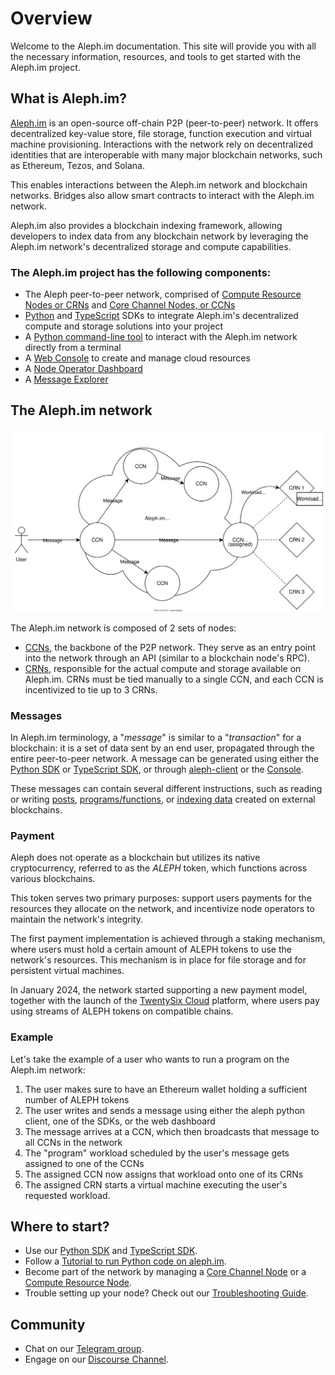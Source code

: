 # Overview

Welcome to the Aleph.im documentation. This site will provide you with all the necessary
information, resources, and tools to get started with the Aleph.im project. 

## What is Aleph.im?

[Aleph.im](https://aleph.im) is an open-source off-chain P2P (peer-to-peer) network. 
It offers decentralized key-value store, file storage, function execution and virtual machine provisioning.
Interactions with the network rely on decentralized identities that are interoperable with many major blockchain networks, 
such as Ethereum, Tezos, and Solana.

This enables interactions between the Aleph.im network and blockchain networks. Bridges also allow smart contracts to 
interact with the Aleph.im network. 

Aleph.im also provides a blockchain indexing framework, allowing developers to index data from any blockchain network
by leveraging the Aleph.im network's decentralized storage and compute capabilities.

### The Aleph.im project has the following components:

* The Aleph peer-to-peer network, comprised of [Compute Resource Nodes or CRNs](nodes/compute/index.md) and [Core Channel Nodes, or CCNs](nodes/core/index.md)
* [Python](libraries/python-sdk/index.md) and [TypeScript](libraries/typescript-sdk/index.md) SDKs to integrate Aleph.im's decentralized compute and storage solutions into your project
* A [Python command-line tool](tools/aleph-client.md) to interact with the Aleph.im network directly from a terminal
* A [Web Console](https://console.twentysix.cloud/) to create and manage cloud resources
* A [Node Operator Dashboard](https://account.aleph.im/)
* A [Message Explorer](https://explorer.aleph.im/)

## The Aleph.im network

![The Aleph.im network](./network-overview.svg)

The Aleph.im network is composed of 2 sets of nodes:

* [CCNs](nodes/core/index.md), the backbone of the P2P network. They serve as an entry point into the network through an API (similar to a blockchain node's RPC).
* [CRNs](nodes/compute/index.md), responsible for the actual compute and storage available on Aleph.im. CRNs must be tied manually to a single CCN, and each CCN is incentivized to tie up to 3 CRNs.

### Messages
In Aleph.im terminology, a "_message_" is similar to a "_transaction_" for a blockchain: it is a set of data sent by an end user, propagated through the entire peer-to-peer network.
A message can be generated using either the [Python SDK](libraries/python-sdk/index.md) or [TypeScript SDK](./libraries/typescript-sdk/index.md), or through [aleph-client](tools/aleph-client.md) or the [Console](https://console.aleph.im/).

These messages can contain several different instructions, such as reading or writing [posts](libraries/python-sdk/posts/create.md), [programs/functions](computing/index.md), or [indexing data](tools/indexer.md) created on external blockchains.

### Payment

Aleph does not operate as a blockchain but utilizes its native cryptocurrency, 
referred to as the _ALEPH_ token, which functions across various blockchains.

This token serves two primary purposes: support users payments for the resources they
allocate on the network, and incentivize node operators to maintain the network's integrity.

The first payment implementation is achieved through a staking mechanism, 
where users must hold a certain amount of ALEPH tokens to use the network's resources.
This mechanism is in place for file storage and for persistent virtual machines.

In January 2024, the network started supporting a new payment model, together with the launch
of the [TwentySix Cloud](https://www.twentysix.cloud/) platform, 
where users pay using streams of ALEPH tokens on compatible chains.

### Example
Let's take the example of a user who wants to run a program on the Aleph.im network:

1. The user makes sure to have an Ethereum wallet holding a sufficient number of ALEPH tokens
2. The user writes and sends a message using either the aleph python client, one of the SDKs, or the web dashboard
3. The message arrives at a CCN, which then broadcasts that message to all CCNs in the network
4. The "program" workload scheduled by the user's message gets assigned to one of the CCNs
5. The assigned CCN now assigns that workload onto one of its CRNs
6. The assigned CRN starts a virtual machine executing the user's requested workload.

## Where to start?

- Use our [Python SDK](libraries/python-sdk/index.md) and [TypeScript SDK](./libraries/typescript-sdk/index.md).
- Follow a [Tutorial to run Python code on aleph.im](guides/python/getting_started.md).
- Become part of the network by managing a [Core Channel Node](nodes/core/index.md) or a [Compute Resource Node](nodes/compute/index.md).
- Trouble setting up your node? Check out our [Troubleshooting Guide](nodes/compute/troubleshooting.md).

## Community

- Chat on our [Telegram group](https://t.me/alephim).
- Engage on our [Discourse Channel](https://community.aleph.im/).
